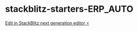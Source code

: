 # stackblitz-starters-ERP_AUTO

[Edit in StackBlitz next generation editor ⚡️](https://stackblitz.com/~/github.com/CarlosBez-analista/stackblitz-starters-ERP_AUTO)